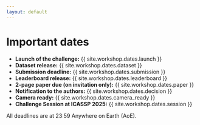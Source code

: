 ```yaml
---
layout: default
---
```


# Important dates

* **Launch of the challenge:** {{ site.workshop.dates.launch }}
* **Dataset release:** {{ site.workshop.dates.dataset }}
* **Submission deadline:** {{ site.workshop.dates.submission }}
* **Leaderboard release:** {{ site.workshop.dates.leaderboard }}
* **2-page paper due (on invitation only):** {{ site.workshop.dates.paper }}
* **Notification to the authors:** {{ site.workshop.dates.decision }}
* **Camera ready:** {{ site.workshop.dates.camera_ready }}
* **Challenge Session at ICASSP 2025:** {{ site.workshop.dates.session }}

All deadlines are at 23:59 Anywhere on Earth (AoE).
